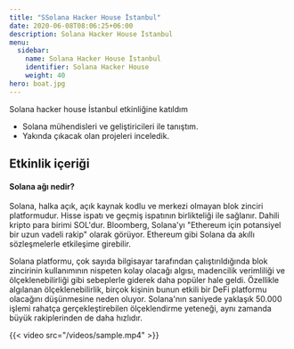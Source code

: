 ```yaml
---
title: "SSolana Hacker House İstanbul"
date: 2020-06-08T08:06:25+06:00
description: Solana Hacker House İstanbul
menu:
  sidebar:
    name: Solana Hacker House İstanbul
    identifier: Solana Hacker House
    weight: 40
hero: boat.jpg
---
```

Solana hacker house İstanbul etkinliğine katıldım

- Solana mühendisleri ve geliştiricileri ile tanıştım.
- Yakında çıkacak olan projeleri inceledik.


## Etkinlik içeriği

#### Solana ağı nedir?


Solana, halka açık, açık kaynak kodlu ve merkezi olmayan blok zinciri platformudur. Hisse ispatı ve geçmiş ispatının birlikteliği ile sağlanır. Dahili kripto para birimi SOL'dur. Bloomberg, Solana'yı "Ethereum için potansiyel bir uzun vadeli rakip" olarak görüyor. Ethereum gibi Solana da akıllı sözleşmelerle etkileşime girebilir.

Solana platformu, çok sayıda bilgisayar tarafından çalıştırıldığında blok zincirinin kullanımının nispeten kolay olacağı algısı, madencilik verimliliği ve ölçeklenebilirliği gibi sebeplerle giderek daha popüler hale geldi. Özellikle algılanan ölçeklenebilirlik, birçok kişinin bunun etkili bir DeFi platformu olacağını düşünmesine neden oluyor. Solana'nın saniyede yaklaşık 50.000 işlemi rahatça gerçekleştirebilen ölçeklendirme yeteneği, aynı zamanda büyük rakiplerinden de daha hızlıdır.


{{< video src="/videos/sample.mp4" >}}

